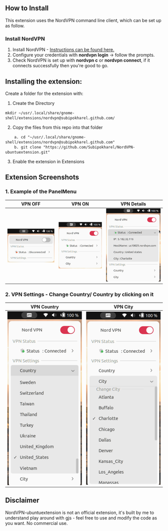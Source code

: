 ## How to Install
This extension uses the NordVPN command line client, which can be set up as follow.

### Install NordVPN
1. Install NordVPN - [Instructions can be found here.](https://support.nordvpn.com/Connectivity/Linux/1325531132/Installing-and-using-NordVPN-on-Debian-Ubuntu-Raspberry-Pi-Elementary-OS-and-Linux-Mint.htm)
2. Configure your credentials with __nordvpn login__ -> follow the prompts.
3. Check NordVPN is set up with __nordvpn c__ or __nordvpn connect__, if it connects successfully then you're good to go.

## Installing the extension:

Create a folder for the extension with:

1. Create the Directory
```
mkdir ~/usr/.local/share/gnome-shell/extensions/nordvpn@subipokharel.github.com/
```
2. Copy the files from this repo into that folder
```
    a. cd "~/usr/.local/share/gnome-shell/extensions/nordvpn@subipokharel.github.com"
    b. git clone "https://github.com/Subipokharel/NordVPN-ubuntuextension.git"
```
3. Enable the extension in Extensions

## Extension Screenshots

### 1. Example of the PanelMenu

|      VPN OFF       |         VPN ON          |      VPN Details       |
:-------------------:|:-----------------------:|:----------------------:|
|![Alt text](screenshots/vpn_panel_off.png)|![Alt text](screenshots/vpn_panel_on.png)|    ![Alt text](screenshots/vpn_panel_status.png) |


### 2. VPN Settings - Change Country/ Country by clicking on it



|         VPN Country      |         VPN City          | 
:-------------------------:|:-------------------------:|
|![Alt text](screenshots/vpn_panel_country.png)|![Alt text](screenshots/vpn_panel_city.png)|  



## Disclaimer
NordVPN-ubuntuextension is not an official extension, it's built by me to understand play around with gjs - feel free to use and modify the code as you want. No commercial use.
